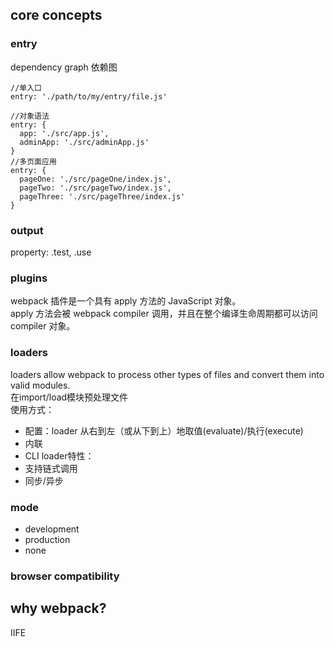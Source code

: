 ## core concepts
### entry
dependency graph 依赖图

```
//单入口
entry: './path/to/my/entry/file.js'

//对象语法
entry: {
  app: './src/app.js',
  adminApp: './src/adminApp.js'
}
//多页面应用
entry: {
  pageOne: './src/pageOne/index.js',
  pageTwo: './src/pageTwo/index.js',
  pageThree: './src/pageThree/index.js'
}

```
### output
property: .test, .use
### plugins
webpack 插件是一个具有 apply 方法的 JavaScript 对象。  
apply 方法会被 webpack compiler 调用，并且在整个编译生命周期都可以访问 compiler 对象。
### loaders
loaders allow webpack to process other types of files and convert them into valid modules.  
在import/load模块预处理文件  
使用方式：  
- 配置：loader 从右到左（或从下到上）地取值(evaluate)/执行(execute)
- 内联
- CLI
loader特性：
- 支持链式调用
- 同步/异步
### mode
- development  
- production
- none

### browser compatibility

## why webpack?
IIFE
